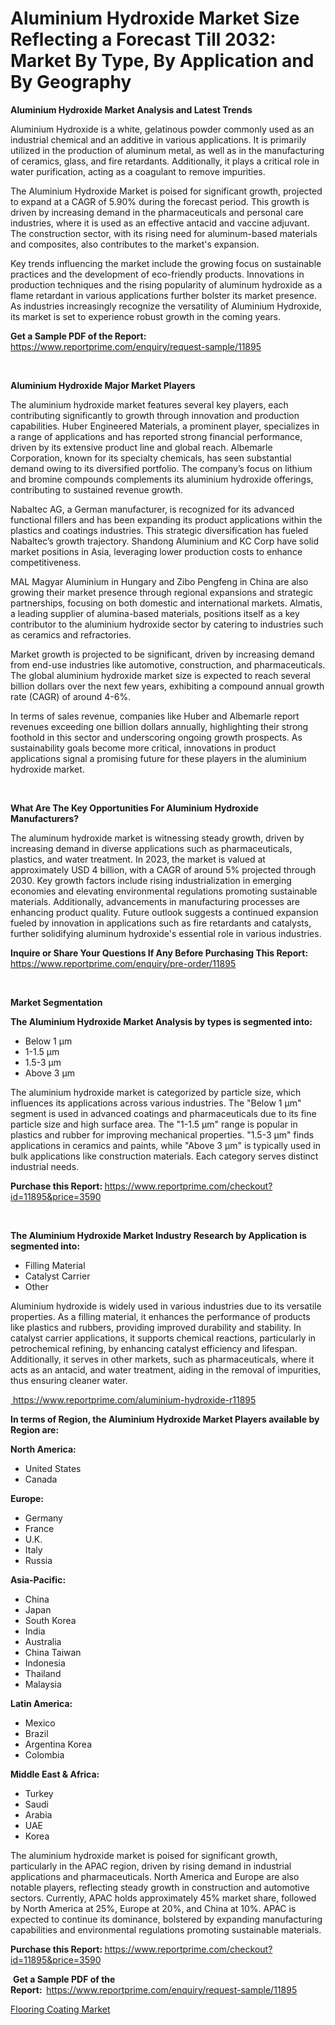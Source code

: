 <p><h1>Aluminium Hydroxide Market Size Reflecting a Forecast Till 2032: Market By Type, By Application and By Geography</h1></p><p><strong>Aluminium Hydroxide Market Analysis and Latest Trends</strong></p>
<p><p>Aluminium Hydroxide is a white, gelatinous powder commonly used as an industrial chemical and an additive in various applications. It is primarily utilized in the production of aluminum metal, as well as in the manufacturing of ceramics, glass, and fire retardants. Additionally, it plays a critical role in water purification, acting as a coagulant to remove impurities.</p><p>The Aluminium Hydroxide Market is poised for significant growth, projected to expand at a CAGR of 5.90% during the forecast period. This growth is driven by increasing demand in the pharmaceuticals and personal care industries, where it is used as an effective antacid and vaccine adjuvant. The construction sector, with its rising need for aluminum-based materials and composites, also contributes to the market's expansion.</p><p>Key trends influencing the market include the growing focus on sustainable practices and the development of eco-friendly products. Innovations in production techniques and the rising popularity of aluminum hydroxide as a flame retardant in various applications further bolster its market presence. As industries increasingly recognize the versatility of Aluminium Hydroxide, its market is set to experience robust growth in the coming years.</p></p>
<p><strong>Get a Sample PDF of the Report:&nbsp;</strong> <a href="https://www.reportprime.com/enquiry/request-sample/11895?utm_campaign=2288&utm_medium=2&utm_source=Github&utm_content=ia&utm_term=17032025&utm_id=aluminium-hydroxide">https://www.reportprime.com/enquiry/request-sample/11895</a></p>
<p>&nbsp;</p>
<p><strong>Aluminium Hydroxide Major Market Players</strong></p>
<p><p>The aluminium hydroxide market features several key players, each contributing significantly to growth through innovation and production capabilities. Huber Engineered Materials, a prominent player, specializes in a range of applications and has reported strong financial performance, driven by its extensive product line and global reach. Albemarle Corporation, known for its specialty chemicals, has seen substantial demand owing to its diversified portfolio. The company’s focus on lithium and bromine compounds complements its aluminium hydroxide offerings, contributing to sustained revenue growth.</p><p>Nabaltec AG, a German manufacturer, is recognized for its advanced functional fillers and has been expanding its product applications within the plastics and coatings industries. This strategic diversification has fueled Nabaltec’s growth trajectory. Shandong Aluminium and KC Corp have solid market positions in Asia, leveraging lower production costs to enhance competitiveness.</p><p>MAL Magyar Aluminium in Hungary and Zibo Pengfeng in China are also growing their market presence through regional expansions and strategic partnerships, focusing on both domestic and international markets. Almatis, a leading supplier of alumina-based materials, positions itself as a key contributor to the aluminium hydroxide sector by catering to industries such as ceramics and refractories.</p><p>Market growth is projected to be significant, driven by increasing demand from end-use industries like automotive, construction, and pharmaceuticals. The global aluminium hydroxide market size is expected to reach several billion dollars over the next few years, exhibiting a compound annual growth rate (CAGR) of around 4-6%. </p><p>In terms of sales revenue, companies like Huber and Albemarle report revenues exceeding one billion dollars annually, highlighting their strong foothold in this sector and underscoring ongoing growth prospects. As sustainability goals become more critical, innovations in product applications signal a promising future for these players in the aluminium hydroxide market.</p></p>
<p>&nbsp;</p>
<p><strong>What Are The Key Opportunities For Aluminium Hydroxide Manufacturers?</strong></p>
<p><p>The aluminum hydroxide market is witnessing steady growth, driven by increasing demand in diverse applications such as pharmaceuticals, plastics, and water treatment. In 2023, the market is valued at approximately USD 4 billion, with a CAGR of around 5% projected through 2030. Key growth factors include rising industrialization in emerging economies and elevating environmental regulations promoting sustainable materials. Additionally, advancements in manufacturing processes are enhancing product quality. Future outlook suggests a continued expansion fueled by innovation in applications such as fire retardants and catalysts, further solidifying aluminum hydroxide's essential role in various industries.</p></p>
<p><strong>Inquire or Share Your Questions If Any Before Purchasing This Report:</strong> <a href="https://www.reportprime.com/enquiry/pre-order/11895?utm_campaign=2288&utm_medium=2&utm_source=Github&utm_content=ia&utm_term=17032025&utm_id=aluminium-hydroxide">https://www.reportprime.com/enquiry/pre-order/11895</a></p>
<p>&nbsp;</p>
<p><strong>Market Segmentation</strong></p>
<p><strong>The Aluminium Hydroxide Market Analysis by types is segmented into:</strong></p>
<p><ul><li>Below 1 μm</li><li>1-1.5 μm</li><li>1.5-3 μm</li><li>Above 3 μm</li></ul></p>
<p><p>The aluminium hydroxide market is categorized by particle size, which influences its applications across various industries. The "Below 1 μm" segment is used in advanced coatings and pharmaceuticals due to its fine particle size and high surface area. The "1-1.5 μm" range is popular in plastics and rubber for improving mechanical properties. "1.5-3 μm" finds applications in ceramics and paints, while "Above 3 μm" is typically used in bulk applications like construction materials. Each category serves distinct industrial needs.</p></p>
<p><strong>Purchase this Report:&nbsp;</strong><a href="https://www.reportprime.com/checkout?id=11895&price=3590&utm_campaign=2288&utm_medium=2&utm_source=Github&utm_content=ia&utm_term=17032025&utm_id=aluminium-hydroxide">https://www.reportprime.com/checkout?id=11895&price=3590</a></p>
<p>&nbsp;</p>
<p><strong>The Aluminium Hydroxide Market Industry Research by Application is segmented into:</strong></p>
<p><ul><li>Filling Material</li><li>Catalyst Carrier</li><li>Other</li></ul></p>
<p><p>Aluminium hydroxide is widely used in various industries due to its versatile properties. As a filling material, it enhances the performance of products like plastics and rubbers, providing improved durability and stability. In catalyst carrier applications, it supports chemical reactions, particularly in petrochemical refining, by enhancing catalyst efficiency and lifespan. Additionally, it serves in other markets, such as pharmaceuticals, where it acts as an antacid, and water treatment, aiding in the removal of impurities, thus ensuring cleaner water.</p></p>
<p><a href="https://www.reportprime.com/aluminium-hydroxide-r11895?utm_campaign=2288&utm_medium=2&utm_source=Github&utm_content=ia&utm_term=17032025&utm_id=aluminium-hydroxide">&nbsp;https://www.reportprime.com/aluminium-hydroxide-r11895</a></p>
<p><strong>In terms of Region, the Aluminium Hydroxide Market Players available by Region are:</strong></p>
<p>
    <p> <strong> North America: </strong>
        <ul>
            <li>United States</li>
            <li>Canada</li>
        </ul>
        </p> 
    <p> <strong> Europe: </strong>
        <ul>
            <li>Germany</li>
            <li>France</li>
            <li>U.K.</li>
            <li>Italy</li>
            <li>Russia</li>
        </ul>
        </p> 
    <p> <strong> Asia-Pacific: </strong>
        <ul>
            <li>China</li>
            <li>Japan</li>
            <li>South Korea</li>
            <li>India</li>
            <li>Australia</li>
            <li>China Taiwan</li>
            <li>Indonesia</li>
            <li>Thailand</li>
            <li>Malaysia</li>
        </ul>
        </p> 
    <p> <strong> Latin America: </strong>
        <ul>
            <li>Mexico</li>
            <li>Brazil</li>
            <li>Argentina Korea</li>
            <li>Colombia</li>
        </ul>
        </p> 
    <p> <strong> Middle East & Africa: </strong>
        <ul>
            <li>Turkey</li>
            <li>Saudi</li>
            <li>Arabia</li>
            <li>UAE</li>
            <li>Korea</li>
        </ul>
    </p>
    </p>
<p><p>The aluminium hydroxide market is poised for significant growth, particularly in the APAC region, driven by rising demand in industrial applications and pharmaceuticals. North America and Europe are also notable players, reflecting steady growth in construction and automotive sectors. Currently, APAC holds approximately 45% market share, followed by North America at 25%, Europe at 20%, and China at 10%. APAC is expected to continue its dominance, bolstered by expanding manufacturing capabilities and environmental regulations promoting sustainable materials.</p></p>
<p><strong>Purchase this Report: </strong><a href="https://www.reportprime.com/checkout?id=11895&price=3590&utm_campaign=2288&utm_medium=2&utm_source=Github&utm_content=ia&utm_term=17032025&utm_id=aluminium-hydroxide">https://www.reportprime.com/checkout?id=11895&price=3590</a></p>
<p>&nbsp;<strong>Get a Sample PDF of the Report:&nbsp;&nbsp;</strong><a href="https://www.reportprime.com/enquiry/request-sample/11895?utm_campaign=2288&utm_medium=2&utm_source=Github&utm_content=ia&utm_term=17032025&utm_id=aluminium-hydroxide">https://www.reportprime.com/enquiry/request-sample/11895</a></p>
<p><strong></strong></p>
<p><p><a href="https://github.com/rosamariarocque98/Market-Research-Report-List-1/blob/main/flooring-coating-market.md?utm_campaign=2288&utm_medium=2&utm_source=Github&utm_content=ia&utm_term=17032025&utm_id=aluminium-hydroxide">Flooring Coating Market</a></p></p>